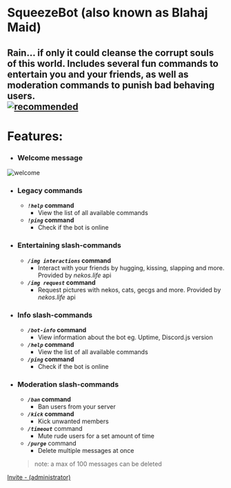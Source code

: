 # SqueezeBot (also known as Blahaj Maid)  
Rain... if only it could cleanse the corrupt souls of this world.
Includes several fun commands to entertain you and your friends, as well as moderation commands to punish bad behaving users.   
<a href="https://discord.com/api/oauth2/authorize?client_id=938121371484061766&permissions=1102196230214&scope=bot%20applications.commands" rel="Invite bot - recommended">![recommended](https://files.catbox.moe/mjkcb9.png)</a>
---

# Features:
* ### Welcome message
![welcome](https://de.catbox.moe/a8ublk.png)  

- ### Legacy commands
	- ***`!help`* command**
  		- View the list of all available commands  
	- ***`!ping`* command**
  		- Check if the bot is online

* ### Entertaining slash-commands
	* ***`/img interactions`* command**
		* Interact with your friends by hugging, kissing, slapping and more. Provided by *nekos.life* api
	* ***`/img request`* command**
		* Request pictures with nekos, cats, gecgs and more. Provided by *nekos.life* api

- ### Info slash-commands
	- ***`/bot-info`* command** 
		- View information about the bot eg. Uptime, Discord.js version
	- ***`/help`* command** 
		- View the list of all available commands  
	- ***`/ping`* command** 
		- Check if the bot is online

* ### Moderation slash-commands
	* ***`/ban`* command**
  		* Ban users from your server   
	* ***`/kick`* command**
  		* Kick unwanted members  
	* ***`/timeout`*** command
  		* Mute rude users for a set amount of time    
	* ***`/purge`*** command
 	 	* Delete multiple messages at once
	> note: a max of 100 messages can be deleted

[Invite - (administrator)](https://discord.com/api/oauth2/authorize?client_id=938121371484061766&permissions=8&scope=bot%20applications.commands) 

